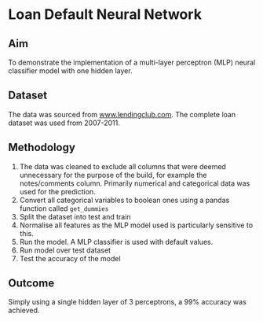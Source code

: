# Loan Default Neural Network
## Aim
To demonstrate the implementation of a multi-layer perceptron (MLP) neural classifier model with one hidden layer. 

## Dataset 
The data was sourced from www.lendingclub.com. The complete loan dataset was used from 2007-2011. 

## Methodology 
1. The data was cleaned to exclude all columns that were deemed unnecessary for the purpose of the build, for example the notes/comments column. Primarily numerical and categorical data was used for the prediction.
2. Convert all categorical variables to boolean ones using a pandas function called `get_dummies`
3. Split the dataset into test and train 
4. Normalise all features as the MLP model used is particularly sensitive to this. 
5. Run the model. A MLP classifier is used with default values. 
6. Run model over test dataset
7. Test the accuracy of the model 

## Outcome
Simply using a single hidden layer of 3 perceptrons, a 99% accuracy was achieved. 
